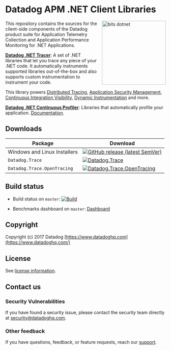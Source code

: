 # Datadog APM .NET Client Libraries

<img align="right" style="margin-left:10px" src="https://user-images.githubusercontent.com/22597395/202840005-3cc7ffd9-4a22-4c59-99ab-293d6f616a19.svg" alt="bits dotnet" width="200px"/>

This repository contains the sources for the client-side components of the Datadog product suite for Application Telemetry Collection and Application Performance Monitoring for .NET Applications.

**[Datadog .NET Tracer](https://github.com/DataDog/dd-trace-dotnet/tree/master/tracer)**: A set of .NET libraries that let you trace any piece of your .NET code. It automatically instruments supported libraries out-of-the-box and also supports custom instrumentation to instrument your code.

This library powers [Distributed Tracing](https://docs.datadoghq.com/tracing/),
[Application Security Management](https://docs.datadoghq.com/security/application_security/),
[Continuous Integration Visibility](https://docs.datadoghq.com/continuous_integration/),
[Dynamic Instrumentation](https://docs.datadoghq.com/dynamic_instrumentation/) and more.

**[Datadog .NET Continuous Profiler](https://github.com/DataDog/dd-trace-dotnet/tree/master/profiler)**: Libraries that automatically profile your application. [Documentation](https://docs.datadoghq.com/tracing/profiler/).


## Downloads

| Package                      | Download                                                                                                                                                  |
|------------------------------|-----------------------------------------------------------------------------------------------------------------------------------------------------------|
| Windows and Linux Installers | [![GitHub release (latest SemVer)](https://img.shields.io/github/v/release/DataDog/dd-trace-dotnet)](https://github.com/DataDog/dd-trace-dotnet/releases)                                                                                       |
| `Datadog.Trace`              | [![Datadog.Trace](https://img.shields.io/nuget/vpre/Datadog.Trace.svg)](https://www.nuget.org/packages/Datadog.Trace)                                     |
| `Datadog.Trace.OpenTracing`  | [![Datadog.Trace.OpenTracing](https://img.shields.io/nuget/vpre/Datadog.Trace.OpenTracing.svg)](https://www.nuget.org/packages/Datadog.Trace.OpenTracing) |

## Build status

- Build status on `master`: [![Build](https://dev.azure.com/datadoghq/dd-trace-dotnet/_apis/build/status/consolidated-pipeline?branchName=master&stageName=build_windows_tracer)](https://dev.azure.com/datadoghq/dd-trace-dotnet/_build/latest?definitionId=54&branchName=master)

- Benchmarks dashboard on `master`: [Dashboard](https://p.datadoghq.com/sb/c894ecec5-944662bba07ec41974e71682d239f16d?tpl_var_branch%5B0%5D=benchmarks%5C%2F%2A&tpl_var_runtime_name%5B0%5D=.NET%20Core%203.1&from_ts=1683889690697&to_ts=1691665690697&live=true)

## Copyright

Copyright (c) 2017 Datadog
[https://www.datadoghq.com](https://www.datadoghq.com/)

## License

See [license information](../LICENSE).

## Contact us

### Security Vulnerabilities

If you have found a security issue, please contact the security team directly at [security@datadoghq.com](mailto:security@datadoghq.com).

### Other feedback

If you have questions, feedback, or feature requests, reach our [support](https://docs.datadoghq.com/help).
